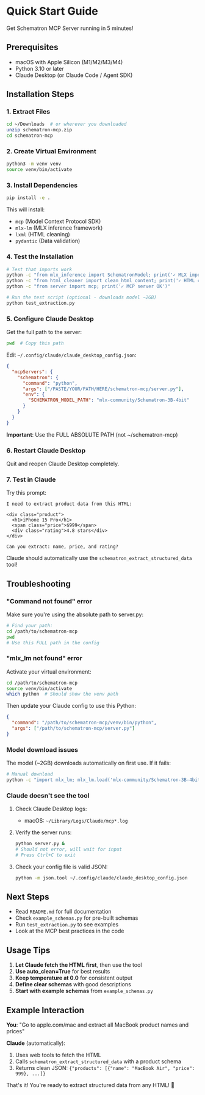 # Quick Start Guide

Get Schematron MCP Server running in 5 minutes!

## Prerequisites

- macOS with Apple Silicon (M1/M2/M3/M4)
- Python 3.10 or later
- Claude Desktop (or Claude Code / Agent SDK)

## Installation Steps

### 1. Extract Files

```bash
cd ~/Downloads  # or wherever you downloaded
unzip schematron-mcp.zip
cd schematron-mcp
```

### 2. Create Virtual Environment

```bash
python3 -m venv venv
source venv/bin/activate
```

### 3. Install Dependencies

```bash
pip install -e .
```

This will install:
- `mcp` (Model Context Protocol SDK)
- `mlx-lm` (MLX inference framework)
- `lxml` (HTML cleaning)
- `pydantic` (Data validation)

### 4. Test the Installation

```bash
# Test that imports work
python -c "from mlx_inference import SchematronModel; print('✓ MLX imports OK')"
python -c "from html_cleaner import clean_html_content; print('✓ HTML cleaner OK')"
python -c "from server import mcp; print('✓ MCP server OK')"

# Run the test script (optional - downloads model ~2GB)
python test_extraction.py
```

### 5. Configure Claude Desktop

Get the full path to the server:

```bash
pwd  # Copy this path
```

Edit `~/.config/claude/claude_desktop_config.json`:

```json
{
  "mcpServers": {
    "schematron": {
      "command": "python",
      "args": ["/PASTE/YOUR/PATH/HERE/schematron-mcp/server.py"],
      "env": {
        "SCHEMATRON_MODEL_PATH": "mlx-community/Schematron-3B-4bit"
      }
    }
  }
}
```

**Important**: Use the FULL ABSOLUTE PATH (not ~/schematron-mcp)

### 6. Restart Claude Desktop

Quit and reopen Claude Desktop completely.

### 7. Test in Claude

Try this prompt:

```
I need to extract product data from this HTML:

<div class="product">
  <h1>iPhone 15 Pro</h1>
  <span class="price">$999</span>
  <div class="rating">4.8 stars</div>
</div>

Can you extract: name, price, and rating?
```

Claude should automatically use the `schematron_extract_structured_data` tool!

## Troubleshooting

### "Command not found" error

Make sure you're using the absolute path to server.py:

```bash
# Find your path:
cd /path/to/schematron-mcp
pwd
# Use this FULL path in the config
```

### "mlx_lm not found" error

Activate your virtual environment:

```bash
cd /path/to/schematron-mcp
source venv/bin/activate
which python  # Should show the venv path
```

Then update your Claude config to use this Python:

```json
{
  "command": "/path/to/schematron-mcp/venv/bin/python",
  "args": ["/path/to/schematron-mcp/server.py"]
}
```

### Model download issues

The model (~2GB) downloads automatically on first use. If it fails:

```bash
# Manual download
python -c "import mlx_lm; mlx_lm.load('mlx-community/Schematron-3B-4bit')"
```

### Claude doesn't see the tool

1. Check Claude Desktop logs:
   - macOS: `~/Library/Logs/Claude/mcp*.log`

2. Verify the server runs:
   ```bash
   python server.py &
   # Should not error, will wait for input
   # Press Ctrl+C to exit
   ```

3. Check your config file is valid JSON:
   ```bash
   python -m json.tool ~/.config/claude/claude_desktop_config.json
   ```

## Next Steps

- Read `README.md` for full documentation
- Check `example_schemas.py` for pre-built schemas
- Run `test_extraction.py` to see examples
- Look at the MCP best practices in the code

## Usage Tips

1. **Let Claude fetch the HTML first**, then use the tool
2. **Use auto_clean=True** for best results
3. **Keep temperature at 0.0** for consistent output
4. **Define clear schemas** with good descriptions
5. **Start with example schemas** from `example_schemas.py`

## Example Interaction

**You**: "Go to apple.com/mac and extract all MacBook product names and prices"

**Claude** (automatically):
1. Uses web tools to fetch the HTML
2. Calls `schematron_extract_structured_data` with a product schema
3. Returns clean JSON: `{"products": [{"name": "MacBook Air", "price": 999}, ...]}`

That's it! You're ready to extract structured data from any HTML! 🎉
